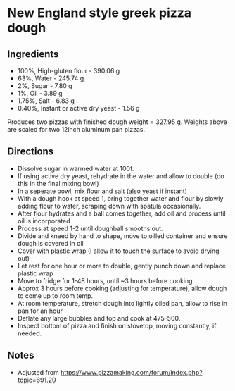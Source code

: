 # New England style greek pizza dough

## Ingredients

 - 100%, High-gluten flour - 390.06 g
 - 63%, Water - 245.74 g
 - 2%, Sugar - 7.80 g
 - 1%, Oil - 3.89 g
 - 1.75%, Salt - 6.83 g
 - 0.40%, Instant or active dry yeast - 1.56 g

Produces two pizzas with finished dough weight = 327.95 g.
Weights above are scaled for two 12inch aluminum pan pizzas.

## Directions
 - Dissolve sugar in warmed water at 100f.
 - If using active dry yeast, rehydrate in the water and allow to double (do this in the final mixing bowl)
 - In a seperate bowl, mix flour and salt (also yeast if instant)
 - With a dough hook at speed 1, bring together water and flour by slowly adding flour to water, scraping down with spatula occasionally.
 - After flour hydrates and a ball comes together, add oil and process until oil is incorporated
 - Process at speed 1-2 until doughball smooths out.
 - Divide and kneed by hand to shape, move to oilled container and ensure dough is covered in oil
 - Cover with plastic wrap (I allow it to touch the surface to avoid drying out)
 - Let rest for one hour or more to double, gently punch down and replace plastic wrap
 - Move to fridge for 1-48 hours, until ~3 hours before cooking
 - Approx 3 hours before cooking (adjusting for temperature), allow dough to come up to room temp.
 - At room temperature, stretch dough into lightly oiled pan, allow to rise in pan for an hour
 - Deflate any large bubbles and top and cook at 475-500. 
 - Inspect bottom of pizza and finish on stovetop, moving constantly, if needed.

## Notes
 - Adjusted from https://www.pizzamaking.com/forum/index.php?topic=691.20
